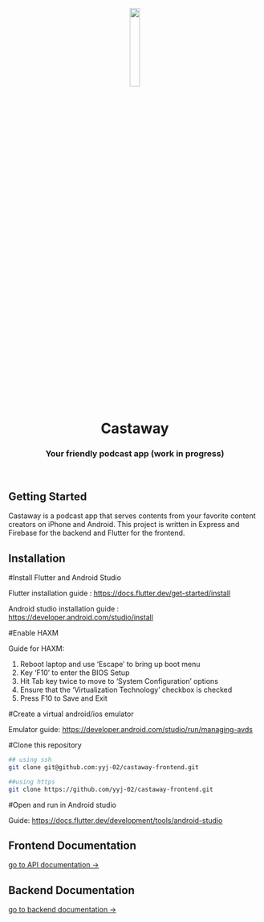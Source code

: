 <p align="center"><img width=20% src="./assets/castaway.png" /></p>

<h1 align="center">
  Castaway
</h1>

<h3 align="center">
  Your friendly podcast app (work in progress)
</h3>

 <br/>
 <div align="center">

</div>

## Getting Started

Castaway is a podcast app that serves contents from your favorite content creators on iPhone and Android. This project is written in Express and Firebase for the backend and Flutter for the frontend.

## Installation

#Install Flutter and Android Studio

Flutter installation guide : https://docs.flutter.dev/get-started/install

Android studio installation guide : https://developer.android.com/studio/install

#Enable HAXM

Guide for HAXM:
1. Reboot laptop and use ‘Escape’ to bring up boot menu
2. Key ‘F10’ to enter the BIOS Setup
3. Hit Tab key twice to move to ‘System Configuration’ options
4. Ensure that the ‘Virtualization Technology’ checkbox is checked
5. Press F10 to Save and Exit

#Create a virtual android/ios emulator

Emulator guide: https://developer.android.com/studio/run/managing-avds

#Clone this repository

```bash
## using ssh
git clone git@github.com:yyj-02/castaway-frontend.git

##using https
git clone https://github.com/yyj-02/castaway-frontend.git
```

#Open and run in Android studio

Guide: https://docs.flutter.dev/development/tools/android-studio
## Frontend Documentation

[go to API documentation →](./functions/README.md)

## Backend Documentation

[go to backend documentation →](https://github.com/yyj-02/castaway-backend#readme)
